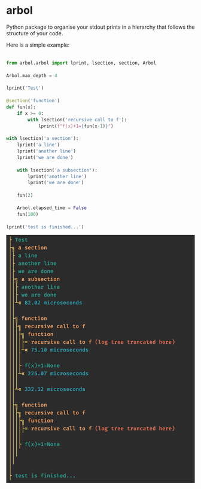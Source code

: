 # arbol
Python package to organise your stdout prints in a hierarchy that follows the structure of your code.

Here is a simple example:
```python

from arbol.arbol import lprint, lsection, section, Arbol

Arbol.max_depth = 4

lprint('Test')

@section('function')
def fun(x):
    if x >= 0:
        with lsection('recursive call to f'):
            lprint(f"f(x)+1={fun(x-1)}")

with lsection('a section'):
    lprint('a line')
    lprint('another line')
    lprint('we are done')

    with lsection('a subsection'):
        lprint('another line')
        lprint('we are done')

    fun(2)

    Arbol.elapsed_time = False
    fun(100)

lprint('test is finished...')

```


![example](example.png)

